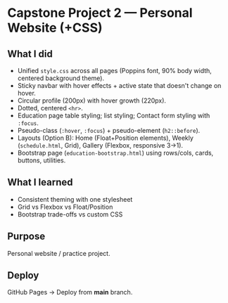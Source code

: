 # Capstone Project 2 — Personal Website (+CSS)

## What I did
- Unified `style.css` across all pages (Poppins font, 90% body width, centered background theme).
- Sticky navbar with hover effects + active state that doesn't change on hover.
- Circular profile (200px) with hover growth (220px).
- Dotted, centered `<hr>`.
- Education page table styling; list styling; Contact form styling with `:focus`.
- Pseudo-class (`:hover`, `:focus`) + pseudo-element (`h2::before`).
- Layouts (Option B): Home (Float+Position elements), Weekly (`schedule.html`, Grid), Gallery (Flexbox, responsive 3→1).
- Bootstrap page (`education-bootstrap.html`) using rows/cols, cards, buttons, utilities.

## What I learned
- Consistent theming with one stylesheet
- Grid vs Flexbox vs Float/Position
- Bootstrap trade-offs vs custom CSS

## Purpose
Personal website / practice project.

## Deploy
GitHub Pages → Deploy from **main** branch.
